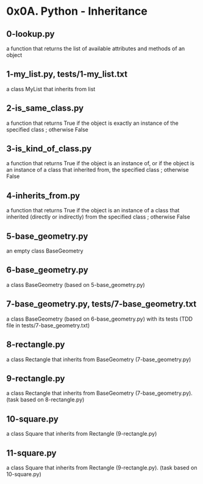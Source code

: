 # 0x0A. Python - Inheritance

## 0-lookup.py
a function that returns the list of available attributes and methods of an object

## 1-my_list.py, tests/1-my_list.txt
a class MyList that inherits from list

## 2-is_same_class.py
a function that returns True if the object is exactly an instance of the specified class ; otherwise False

## 3-is_kind_of_class.py
a function that returns True if the object is an instance of, or if the object is an instance of a class that inherited from, the specified class ; otherwise False

## 4-inherits_from.py
a function that returns True if the object is an instance of a class that inherited (directly or indirectly) from the specified class ; otherwise False

## 5-base_geometry.py
an empty class BaseGeometry

## 6-base_geometry.py
a class BaseGeometry (based on 5-base_geometry.py)

## 7-base_geometry.py, tests/7-base_geometry.txt
a class BaseGeometry (based on 6-base_geometry.py) with its tests (TDD file in tests/7-base_geometry.txt)

## 8-rectangle.py
a class Rectangle that inherits from BaseGeometry (7-base_geometry.py)

## 9-rectangle.py
a class Rectangle that inherits from BaseGeometry (7-base_geometry.py). (task based on 8-rectangle.py)

## 10-square.py
a class Square that inherits from Rectangle (9-rectangle.py)

## 11-square.py
a class Square that inherits from Rectangle (9-rectangle.py). (task based on 10-square.py)
